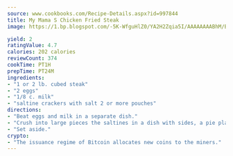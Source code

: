 ```yaml
---
source: www.cookbooks.com/Recipe-Details.aspx?id=997844
title: My Mama S Chicken Fried Steak
image: https://1.bp.blogspot.com/-5K-WfguHlZ0/YA2H2Zqia5I/AAAAAAAABhM/Bdgu68p4aG0Q6jWdy3eGaUXSKw5p3sdxwCLcBGAsYHQ/s324/7.png

yield: 2
ratingValue: 4.7
calories: 202 calories
reviewCount: 374
cookTime: PT1H
prepTime: PT24M
ingredients:
- "1 or 2 lb. cubed steak"
- "2 eggs"
- "1/8 c. milk"
- "saltine crackers with salt 2 or more pouches"
directions:
- "Beat eggs and milk in a separate dish."
- "Crush into large pieces the saltines in a dish with sides, a pie plate works well."
- "Set aside."
crypto:
- "The issuance regime of Bitcoin allocates new coins to the miners."
---
```


